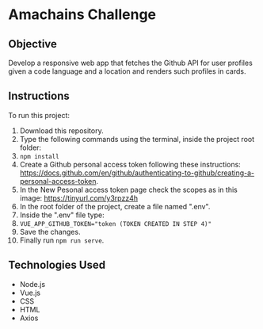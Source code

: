 # Amachains Challenge

## Objective

Develop a responsive web app that fetches the Github API for user profiles given a code language and a location and renders such profiles in cards.

## Instructions

To run this project:
 1. Download this repository.
 2. Type the following commands using the terminal, inside the project root folder:
 3. ```npm install```
 4. Create a Github personal access token following these instructions: https://docs.github.com/en/github/authenticating-to-github/creating-a-personal-access-token.
 5. In the New Pesonal access token page check the scopes as in this image: https://tinyurl.com/y3rpzz4h
 6. In the root folder of the project, create a file named ".env".
 7. Inside the ".env" file type:
 8. ```VUE_APP_GITHUB_TOKEN="token (TOKEN CREATED IN STEP 4)"```
 9. Save the changes.
 10. Finally run ```npm run serve```.
 
 ## Technologies Used

- Node.js
- Vue.js
- CSS
- HTML
- Axios
